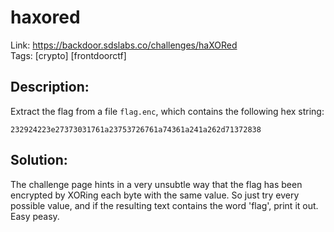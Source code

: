 haxored
=======

Link: https://backdoor.sdslabs.co/challenges/haXORed \
Tags: [crypto] [frontdoorctf]

Description:
------------

Extract the flag from a file `flag.enc`, which contains the following hex string:

```
232924223e27373031761a23753726761a74361a241a262d71372838
```

Solution:
---------

The challenge page hints in a very unsubtle way that the flag has been encrypted by XORing each byte with the same value. So just try every possible value, and if the resulting text contains the word 'flag', print it out. Easy peasy.
